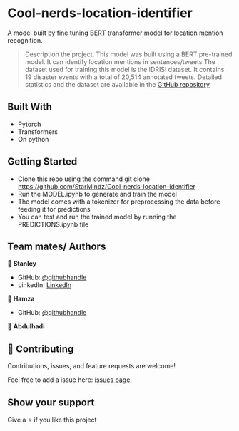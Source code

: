 # Cool-nerds-location-identifier
A model built by fine tuning BERT transformer model for location mention recognition.
> Description the project.
This model was built using a BERT pre-trained model. It can identify location mentions in sentences/tweets
The dataset used for training this model is the IDRISI dataset. It contains 19 disaster events with a total of 20,514 annotated tweets. Detailed statistics and the dataset are available in the [GitHub repository](https://github.com/rsuwaileh/IDRISI)

## Built With

- Pytorch 
- Transformers 
- On python 

## Getting Started


- Clone this repo using the command 
   git clone https://github.com/StarMindz/Cool-nerds-location-identifier
- Run the MODEL.ipynb to generate and train the model 
- The model comes with a tokenizer for preprocessing the data before feeding it for predictions
- You can test and run the trained model by running the PREDICTIONS.ipynb file


## Team mates/ Authors 
👤 **Stanley**

- GitHub: [@githubhandle](https://github.com/StarMindz)
- LinkedIn: [LinkedIn](https://www.linkedin.com/in/stanley-nnamani-72224b180)

👤 **Hamza**

- GitHub: [@githubhandle](https://github.com/hamza34-del)

👤 **Abdulhadi**


## 🤝 Contributing

Contributions, issues, and feature requests are welcome!

Feel free to add a issue here: [issues page](https://github.com/StarMindz/Cool-nerds-location-identifier/issues).

## Show your support

Give a ⭐️ if you like this project


